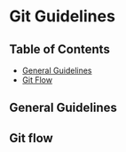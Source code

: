 # Git Guidelines

## Table of Contents

* [General Guidelines](#general-guidelines)
* [Git Flow](#git-flow)

## General Guidelines

## Git flow